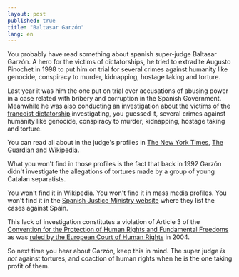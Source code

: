 ```yaml
---
layout: post
published: true
title: "Baltasar Garzón"
lang: en
---
```


You probably have read something about spanish super-judge Baltasar Garzón. A
hero for the victims of dictatorships, he tried to extradite Augusto Pinochet in
1998 to put him on trial for several crimes against humanity like genocide,
conspiracy to murder, kidnapping, hostage taking and torture.

Last year it was him the one put on trial over accusations of abusing power in a
case related with bribery and corruption in the Spanish Government. Meanwhile he
was also conducting an investigation about the victims of the
[francoist dictatorship][] investigating, you guessed it, several crimes against
humanity like genocide, conspiracy to murder, kidnapping, hostage taking and
torture.

You can read all about in the judge's profiles in [The New York Times][],
[The Guardian][] and [Wikipedia][].

What you won't find in those profiles is the fact that back in 1992 Garzón
didn't investigate the allegations of tortures made by a group of young Catalan
separatists.

You won't find it in Wikipedia. You won't find it in mass media profiles. You
won't find it in the [Spanish Justice Ministry website][] where they list the
cases against Spain.

This lack of investigation constitutes a violation of Article 3 of the
[Convention for the Protection of Human Rights and Fundamental Freedoms][] as
was [ruled by the European Court of Human Rights][] in 2004.

So next time you hear about Garzón, keep this in mind. The super judge *is not*
against tortures, and coaction of human rights when he is the one taking profit
of them.

[francoist dictatorship]: http://en.wikipedia.org/wiki/Francoist_Spain

[Wikipedia]: http://en.wikipedia.org/wiki/Baltasar_Garzon
[The Guardian]: http://www.guardian.co.uk/world/baltasar-garzon
[The New York Times]: http://topics.nytimes.com/topics/reference/timestopics/people/g/baltasar_garzon/index.html

[Convention for the Protection of Human Rights and Fundamental Freedoms]: http://conventions.coe.int/Treaty/en/Treaties/Html/005.htm
[ruled by the European Court of Human Rights]: http://hudoc.echr.coe.int/sites/eng/pages/search.aspx?i=001-67287
[Spanish Justice Ministry website]: http://www.mjusticia.gob.es/cs/Satellite/es/1288776153228/MuestraInformacion.html
